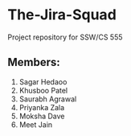 # The-Jira-Squad
Project repository for SSW/CS 555

## Members:
1. Sagar Hedaoo
2. Khusboo Patel
3. Saurabh Agrawal
4. Priyanka Zala
5. Moksha Dave
6. Meet Jain

